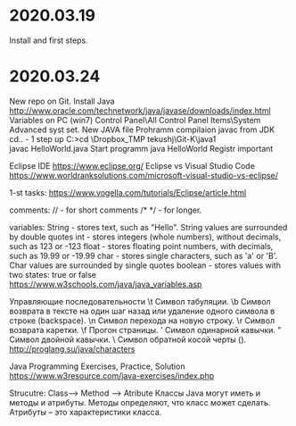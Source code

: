 2020.03.19
 =====================================================
Install and first steps.

2020.03.24
 =====================================================
New repo on Git.
Install Java
    http://www.oracle.com/technetwork/java/javase/downloads/index.html
Variables on PC (win7)
    Control Panel\All Control Panel Items\System
    Advanced syst set.
New JAVA file
Prohramm compilaion
javac from JDK
    cd.. - 1 step up
    C:\>cd \Dropbox\_TMP tekushj\Git-K\java1\
    javac HelloWorld.java
Start programm
    java HelloWorld
Registr important

Eclipse IDE
    https://www.eclipse.org/
    Eclipse vs Visual Studio Code
    https://www.worldranksolutions.com/microsoft-visual-studio-vs-eclipse/

1-st tasks:
    https://www.vogella.com/tutorials/Eclipse/article.html

comments:
    // - for short comments 
    /* */ - for longer.

variables:
    String - stores text, such as "Hello". String values are surrounded by double quotes
    int - stores integers (whole numbers), without decimals, such as 123 or -123
    float - stores floating point numbers, with decimals, such as 19.99 or -19.99
    char - stores single characters, such as 'a' or 'B'. Char values are surrounded by single quotes
    boolean - stores values with two states: true or false
    https://www.w3schools.com/java/java_variables.asp

Управляющие последовательности
    \t	Символ табуляции.
    \b	Символ возврата в тексте на один шаг назад или удаление одного символа в строке (backspace).
    \n	Символ перехода на новую строку.
    \r	Символ возврата каретки.
    \f	Прогон страницы.
    \'	Символ одинарной кавычки.
    \"	Символ двойной кавычки.
    \\	Символ обратной косой черты (\).
    http://proglang.su/java/characters

Java Programming Exercises, Practice, Solution
    https://www.w3resource.com/java-exercises/index.php

Strucutre:
    Class--> Method
         --> Atribute
        Классы Java могут иметь и методы и атрибуты.
        Методы определяют, что класс может сделать.
        Атрибуты – это характеристики класса.
    
